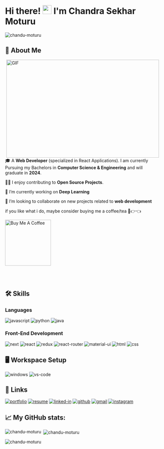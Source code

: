 

# Hi there! <img src="https://media.giphy.com/media/hvRJCLFzcasrR4ia7z/giphy.gif" width="29px" height="29px"> I'm Chandra Sekhar Moturu

<p align="left"> <img src="https://komarev.com/ghpvc/?username=chandu-moturu&label=Profile%20views&color=0e75b6&style=flat" alt="chandu-moturu" /> </p>

<h2>🚀 About Me</h2>

<img align="right" alt="GIF" src="https://github.com/abhisheknaiidu/abhisheknaiidu/blob/master/code.gif?raw=true" width="500" height="320" />
<br>
<br>

🎓 A **Web Developer** (specialized in React Applications). I am currently Pursuing my Bachelors in **Computer Science & Engineering** and will graduate in **2024**.

👨‍💻 I enjoy contributing to **Open Source Projects**.

🌱 I’m currently working on **Deep Learning**

👯 I’m looking to collaborate on new projects related to **web development**


if you like what i do, maybe consider buying me a coffee/tea 🥺👉👈

<a href="https://www.buymeacoffee.com/sekharmotua" target="_blank"><img src="https://cdn.buymeacoffee.com/buttons/v2/default-red.png" alt="Buy Me A Coffee" width="150" ></a>


<br>
<br>

## 🛠️ Skills

### Languages


![javascript](https://img.shields.io/badge/JavaScript-323330?style=for-the-badge&logo=javascript&logoColor=F7DF1E)
![python](https://img.shields.io/badge/Python-3776AB?style=for-the-badge&logo=python&logoColor=white)
![java](https://img.shields.io/badge/Java-007396?style=for-the-badge&logo=java&logoColor=white)


### Front-End Development
![next](https://img.shields.io/badge/Next-000000?style=for-the-badge&logo=nextdotjs&logoColor=FFFFFF)
![react](https://img.shields.io/badge/React-20232A?style=for-the-badge&logo=react&logoColor=61DAFB)
![redux](https://img.shields.io/badge/Redux-593D88?style=for-the-badge&logo=redux&logoColor=white)
![react-router](https://img.shields.io/badge/React_Router-CA4245?style=for-the-badge&logo=react-router&logoColor=white)
![material-ui](https://img.shields.io/badge/Material_UI-0081CB?style=for-the-badge&logo=mui&logoColor=white)
![html](https://img.shields.io/badge/HTML5-E34F26?style=for-the-badge&logo=html5&logoColor=white)
![css](https://img.shields.io/badge/CSS3-1572B6?style=for-the-badge&logo=css3&logoColor=white)

## 🖥️ Workspace Setup


![windows](https://img.shields.io/badge/Windows_10-0078D6?style=for-the-badge&logo=windows&logoColor=white)
![vs-code](https://img.shields.io/badge/VS_Code-007ACC?style=for-the-badge&logo=Visual-Studio-Code&logoColor=white)


## 🔗 Links

[![portfolio](https://img.shields.io/badge/Portfolio-5340ff?style=for-the-badge&logo=Google-chrome&logoColor=white)](https://chandra-sekhar-moturu.netlify.app)
[![resume](https://img.shields.io/badge/Resume-4285F4?style=for-the-badge&logo=read-the-docs&logoColor=white)]()
[![linked-in](https://img.shields.io/badge/Linked_In-0077B5?style=for-the-badge&logo=LinkedIn&logoColor=white)](https://www.linkedin.com/in/chandra-sekhar-moturu-324742223/)
[![github](https://img.shields.io/badge/GitHub-000000?style=for-the-badge&logo=GitHub&logoColor=white)](https://github.com/chandu-moturu)
[![gmail](https://img.shields.io/badge/Gmail-D14836?style=for-the-badge&logo=Gmail&logoColor=white)](mailto:sekharmoturu08@gmail.com)
[![instagram](https://img.shields.io/badge/Instagram-E4405F?style=for-the-badge&logo=instagram&logoColor=white)](https://www.instagram.com/chandu_moturu/)



## 📈 My GitHub stats:

<p><img align="left" src="https://github-readme-stats.vercel.app/api/top-langs?username=chandu-moturu&show_icons=true&locale=en&layout=compact" alt="chandu-moturu" /></p>

<p>&nbsp;<img align="center" src="https://github-readme-stats.vercel.app/api?username=chandu-moturu&show_icons=true&locale=en" alt="chandu-moturu" /></p>

<p><img align="center" src="https://github-readme-streak-stats.herokuapp.com/?user=chandu-moturu&" alt="chandu-moturu" /></p>
